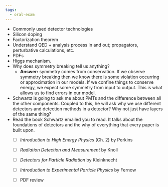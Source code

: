 ```yaml
---
tags:
  - oral-exam
---
```

- Commonly used detector technologies
- Silicon doping
- Factorization theorem
- Understand QED + analysis process in and out; propagators, perturbative calculations, etc.
- PDFs
- Higgs mechanism.
- Why does symmetry breaking tell us anything? 
	- **Answer:** symmetry comes from conservation. If we observe symmetry breaking then we know there is some violation occurring or approximation in our models. If we confine things to conserve energy, we expect some symmetry from input to output. This is what allows us to find errors in our model.
- Schwartz is going to ask me about PMTs and the difference between all the other components. Coupled to this, he will ask why we use different detectors and detection methods in a detector? Why not just have layers of the same thing?
- Read the book Schwartz emailed you to read. It talks about the foundations of detectors and the why of everything that every paper is built upon.
	- [ ] _Introduction to High Energy Physics_ (Ch. 2) by Perkins
	- [ ] _Radiation Detection and Measurement_ by Knoll
	- [ ] _Detectors for Particle Radiation_ by Kleinknecht
	- [ ] _Introduction to Experimental Particle Physics_ by Fernow
	- [ ] PDF review

